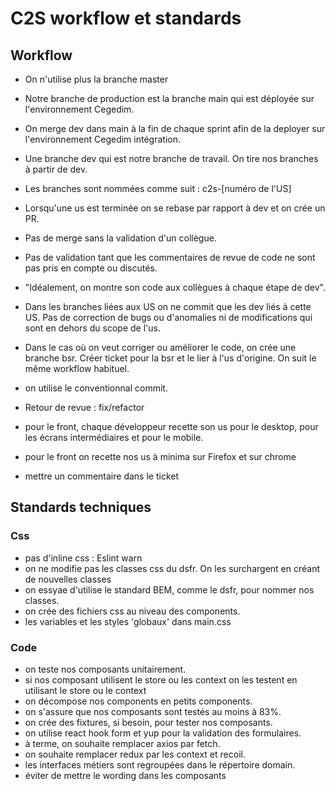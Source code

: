 # C2S workflow et standards

## Workflow

- On n'utilise plus la branche master

- Notre branche de production est la branche main qui est déployée sur l'environnement Cegedim.

- On merge dev dans main à la fin de chaque sprint afin de la deployer sur l'environnement Cegedim intégration.

- Une branche dev qui est notre branche de travail. On tire nos branches à partir de dev.

- Les branches sont nommées comme suit : c2s-[numéro de l'US]

- Lorsqu'une us est terminée on se rebase par rapport à dev et on crée un PR.

- Pas de merge sans la validation d'un collègue.

- Pas de validation tant que les commentaires de revue de code ne sont pas pris en compte ou discutés.

- "Idéalement, on montre son code aux collègues à chaque étape de dev".

- Dans les branches liées aux US on ne commit que les dev liés à cette US. Pas de correction de bugs ou d'anomalies ni de modifications qui sont en dehors du scope de l'us.

- Dans le cas où on veut corriger ou améliorer le code, on crée une branche bsr. Créer ticket pour la bsr et le lier à l'us d'origine. On suit le même workflow habituel.

- on utilise le conventionnal commit.

- Retour de revue : fix/refactor

- pour le front, chaque développeur recette son us pour le desktop, pour les écrans intermédiaires et pour le mobile.

- pour le front on recette nos us à minima sur Firefox et sur chrome

- mettre un commentaire dans le ticket

## Standards techniques

### Css

- pas d'inline css : Eslint warn
- on ne modifie pas les classes css du dsfr. On les surchargent en créant de nouvelles classes
- on essyae d'utilise le standard BEM, comme le dsfr, pour nommer nos classes.
- on crée des fichiers css au niveau des components.
- les variables et les styles 'globaux' dans main.css

### Code

- on teste nos composants unitairement.
- si nos composant utilisent le store ou les context on les testent en utilisant le store ou le context
- on décompose nos components en petits components.
- on s'assure que nos composants sont testés au moins à 83%.
- on crée des fixtures, si besoin, pour tester nos composants.
- on utilise react hook form et yup pour la validation des formulaires.
- à terme, on souhaite remplacer axios par fetch.
- on souhaite remplacer redux par les context et recoil.
- les interfaces métiers sont regroupées dans le répertoire domain.
- éviter de mettre le wording dans les composants
